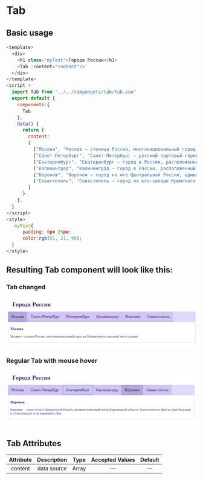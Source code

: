 # Tab
## Basic usage
```js
<template>
  <div>
    <h1 class="myText">Города России</h1>
    <Tab :content="content"/>
  </div>
</template>
<script >
  import Tab from "../../components/tab/Tab.vue"
  export default {
    components:{
      Tab
    },
    data() {
      return {
        content:
        [
          ["Москва", "Москва – столица России, многонациональный город на Москве-реке в западной части страны."], 
          ["Санкт-Петербург", "Санкт-Петербург – русский портовый город на побережье Балтийского моря, который в течение двух веков служил столицей Российской империи.",], 
          ["Екатеринбург", "Екатеринбург – город в России, расположенный к востоку от Уральских гор."], 
          ["Калининград", "Калининград – город в России, расположенный между Польшей и Литвой на побережье Балтийского моря."],
          ["Воронеж", "Воронеж — город на юге Центральной России, административный центр Воронежской области. Расположен на берегах реки Воронеж, в 12 километрах от её впадения в Дон."],
          ["Севастополь", "Севастополь — город на юго-западе Крымского полуострова, на побережье Чёрного моря."],
        ]
      }
    },
  }
</script>
<style>
  .myText{
      padding: 0px 25px;
      color:rgb(51, 21, 99);
  }
</style>
```

## Resulting Tab component will look like this:
### Tab changed
![Tab changed](docAssets/Tabs1.png)
### Regular Tab with mouse hover
![Regular Tab with mouse hover](docAssets/Tabs.png)

## Tab Attributes
|Attribute|Description|Type|Accepted Values|Default|
|:-:|:-:|:-:|:-:|:-:|
|content|data source|Array|—|—|